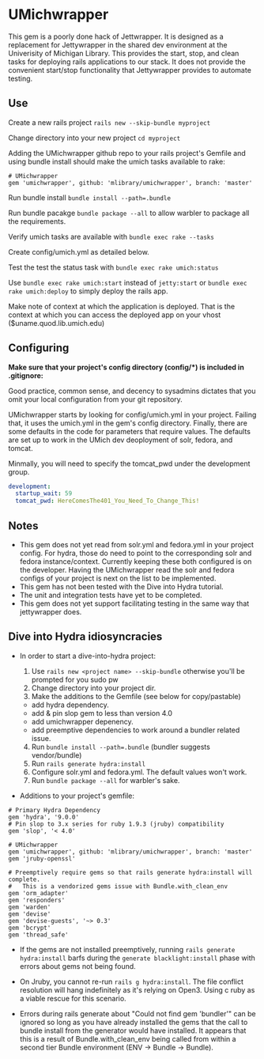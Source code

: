 # UMichwrapper

This gem is a poorly done hack of Jettwrapper.  It is designed as a replacement for Jettywrapper in the shared dev environment at the Univerisity of Michigan Library.  This provides the start, stop, and clean tasks for deploying rails applications to our stack.  It does not provide the convenient start/stop functionality that Jettywrapper provides to automate testing.


## Use

Create a new rails project `rails new --skip-bundle myproject`

Change directory into your new project `cd myproject`

Adding the UMichwrapper github repo to your rails project's Gemfile and using bundle install should make the umich tasks available to rake:
```
# UMichwrapper
gem 'umichwrapper', github: 'mlibrary/umichwrapper', branch: 'master'
``` 
Run bundle install `bundle install --path=.bundle`

Run bundle pacakge `bundle package --all` to allow warbler to package all the requirements.

Verify umich tasks are available with `bundle exec rake --tasks`

Create config/umich.yml as detailed below.

Test the test the status task with `bundle exec rake umich:status`

Use `bundle exec rake umich:start` instead of `jetty:start` or `bundle exec rake umich:deploy` to simply deploy the rails app.

Make note of context at which the application is deployed.  That is the context at which you can access the deployed app on your vhost ($uname.quod.lib.umich.edu)
## Configuring

**Make sure that your project's config directory (config/*) is included in .gitignore:** 

Good practice, common sense, and decency to sysadmins dictates that you omit your local configuration from your git repository.

UMichwrapper starts by looking for config/umich.yml in your project.  Failing that, it uses the umich.yml in the gem's config directory.  Finally, there are some defaults in the code for parameters that require values.  The defaults are set up to work in the UMich dev deoployment of solr, fedora, and tomcat. 

Minmally, you will need to specify the tomcat_pwd under the development group.
```yaml
development:
  startup_wait: 59
  tomcat_pwd: HereComesThe401_You_Need_To_Change_This!
```

## Notes

 * This gem does not yet read from solr.yml and fedora.yml in your project config.  For hydra, those do need to point to the corresponding solr and fedora instance/context.  Currently keeping these both configured is on the developer.  Having the UMichwrapper read the solr and fedora configs of your project is next on the list to be implemented.
 * This gem has not been tested with the Dive into Hydra tutorial.
 * The unit and integration tests have yet to be completed. 
 * This gem does not yet support facilitating testing in the same way that jettywrapper does.

## Dive into Hydra idiosyncracies

 * In order to start a dive-into-hydra project:
   1. Use `rails new <project name> --skip-bundle` otherwise you'll be prompted for you sudo pw 
   2. Change directory into your project dir.
   3. Make the additions to the Gemfile (see below for copy/pastable)
     * add hydra dependency.
     * add & pin slop gem to less than version 4.0
     * add umichwrapper depenency.
     * add preemptive dependencies to work around a bundler related issue.
   4. Run `bundle install --path=.bundle` (bundler suggests vendor/bundle)
   5. Run `rails generate hydra:install` 
   6. Configure solr.yml and fedora.yml.  The default values won't work.
   7. Run `bundle package --all` for warbler's sake.

 * Additions to your project's gemfile:
```
# Primary Hydra Dependency
gem 'hydra', '9.0.0'
# Pin slop to 3.x series for ruby 1.9.3 (jruby) compatibility
gem 'slop', '< 4.0'

# UMichwrapper
gem 'umichwrapper', github: 'mlibrary/umichwrapper', branch: 'master'
gem 'jruby-openssl'

# Preemptively require gems so that rails generate hydra:install will complete.
#   This is a vendorized gems issue with Bundle.with_clean_env
gem 'orm_adapter'
gem 'responders'
gem 'warden'
gem 'devise'
gem 'devise-guests', '~> 0.3'
gem 'bcrypt'
gem 'thread_safe'
```

 * If the gems are not installed preemptively, running `rails generate hydra:install` barfs during the `generate blacklight:install` phase with errors about gems not being found.

 * On Jruby, you cannot re-run `rails g hydra:install`.  The file conflict resolution will hang indefinitely as it's relying on Open3.  Using c ruby as a viable rescue for this scenario.

 * Errors during rails generate about "Could not find gem 'bundler'" can be ignored so long as you have already installed the gems that the call to bundle install from the generator would have installed.  It appears that this is a result of Bundle.with_clean_env being called from within a second tier Bundle environment (ENV -> Bundle -> Bundle).



